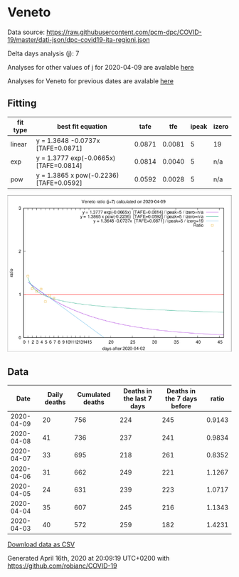 # Veneto

Data source: https://raw.githubusercontent.com/pcm-dpc/COVID-19/master/dati-json/dpc-covid19-ita-regioni.json

Delta days analysis (j): 7

Analyses for other values of j for 2020-04-09 are avalable [here](../2020-04-09/README.md)

Analyses for Veneto for previous dates are avalable [here](../README.md)

## Fitting 
|fit type|best fit equation|tafe|tfe|ipeak|izero|
|-------|-----|--------|------|---|---|
|linear|y = 1.3648 -0.0737x  [TAFE=0.0871]|0.0871|0.0081|5|19|
|exp|y = 1.3777 exp(-0.0665x)  [TAFE=0.0814]|0.0814|0.0040|5|n/a|
|pow|y = 1.3865 x pow(-0.2236)  [TAFE=0.0592]|0.0592|0.0028|5|n/a|

![Plot](COVID-19_veneto_j7_2020-04-09.png)

## Data
|Date|Daily deaths|Cumulated deaths|Deaths in the last 7 days|Deaths in the 7 days before|ratio|
|----|----------|-----------|-------|--------------------|-----|
|2020-04-09|20|756|224|245|0.9143|
|2020-04-08|41|736|237|241|0.9834|
|2020-04-07|33|695|218|261|0.8352|
|2020-04-06|31|662|249|221|1.1267|
|2020-04-05|24|631|239|223|1.0717|
|2020-04-04|35|607|245|216|1.1343|
|2020-04-03|40|572|259|182|1.4231|

[Download data as CSV](COVID-19_veneto_j7_2020-04-09.csv)

Generated April 16th, 2020 at 20:09:19 UTC+0200 with https://github.com/robianc/COVID-19
